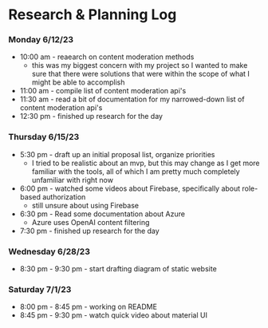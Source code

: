 # Research & Planning Log
### Monday 6/12/23 
* 10:00 am - reaearch on content moderation methods
  - this was my biggest concern with my project so I wanted to make sure that there were solutions that were within the scope of what I might be able to accomplish
* 11:00 am - compile list of content moderation api's
* 11:30 am - read a bit of documentation for my narrowed-down list of content moderation api's
* 12:30 pm - finished up research for the day

### Thursday 6/15/23
* 5:30 pm - draft up an initial proposal list, organize priorities
  - I tried to be realistic about an mvp, but this may change as I get more familiar with the tools, all of which I am pretty much completely unfamiliar with right now
* 6:00 pm - watched some videos about Firebase, specifically about role-based authorization
  - still unsure about using Firebase
* 6:30 pm - Read some documentation about Azure
  - Azure uses OpenAI content filtering
* 7:30 pm - finished up research for the day

### Wednesday 6/28/23
* 8:30 pm - 9:30 pm - start drafting diagram of static website

### Saturday 7/1/23
* 8:00 pm - 8:45 pm - working on README
* 8:45 pm - 9:30 pm - watch quick video about material UI